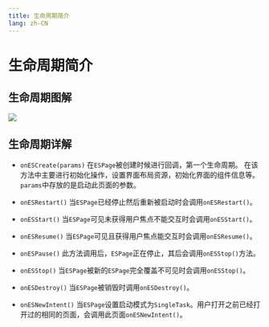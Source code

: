 ```yaml
---
title: 生命周期简介
lang: zh-CN
---
```


# 生命周期简介

## 生命周期图解

<img src="/guide/page/lifecycle.png" />

## 生命周期详解

* `onESCreate(params)`
  在`ESPage`被创建时候进行回调，第一个生命周期。
  在该方法中主要进行初始化操作，设置界面布局资源，初始化界面的组件信息等。
  `params`中存放的是启动此页面的参数。

* `onESRestart()`
  当`ESPage`已经停止然后重新被启动时会调用`onESRestart()`。
* `onESStart()`
  当`ESPage`可见未获得用户焦点不能交互时会调用`onESStart()`。
* `onESResume()`
  当`ESPage`可见且获得用户焦点能交互时会调用`onESResume()`。
* `onESPause()`
  此方法调用后，`ESPage`正在停止，其后会调用`onESStop()`方法。
* `onESStop()`
  当`ESPage`被新的`ESPage`完全覆盖不可见时会调用`onESStop()`。
* `onESDestroy()`
  当`ESPage`被销毁时调用`onESDestroy()`。
* `onESNewIntent()`
  当`ESPage`设置启动模式为`SingleTask`。用户打开之前已经打开过的相同的页面，会调用此页面`onESNewIntent()`。
